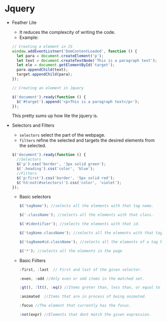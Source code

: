 # Jquery

- Feather Lite

  - It reduces the complexcity of writing the code.
  - Example:

  ```js
  // Creating a element in JS
  window.addEventListner('DomContentLoaded', function () {
    let para = document.createElement('p');
    let text = document.createTextNode('This is a paragraph text');
    let ele = document.getElementById('target');
    para.appendChild(text);
    target.appendChild(para);
  });
  ```

  ```js
  // Creating an element in Jquery

  $('document').ready(function () {
    $('#target').append('<p>This is a paragraph text</p>');
  });
  ```

  This pretty sums up how lite the jquery is.

- Selectors and Filters

  - `selectors` select the part of the webpage.
  - `filters` refine the selected and targets the desired elements from the selected.

  ```js
  $('document').ready(function () {
    //Selectors
    $('p').css('border', '3px solid green');
    $('.heading').css('color', 'blue');
    //Filters
    $('p:first').css('border', '5px solid red');
    $('h3:not(#selectors)').css('color', 'violet');
  });
  ```

  - Basic selectors

    ```js
    $('tagName'); //selects all the elements with that tag name.

    $('.className'); //selects all the elements with that class.

    $('#identifier'); //selects the elements with that id.

    $('tagName.className'); //selects all the elements with that tagname having matching class.

    $('tagName#id.className'); //selects all the elements of a tag having both matching id and class.

    $('*'); //selects all the elements in the page
    ```

  - Basic Fiilters

    ```js
    :first, :last  // First and last of the given selector.

    :even, :odd //Only even or odd items in the matched set.

    :gt(), :lt(), :eq() //Items greter than, less than, or equal to an index.

    :animated  //Items that are in process of being animated.

    :focus //The element that currently has the focus.

    :not(expr) //Elements that dont match the given expression.
    ```
